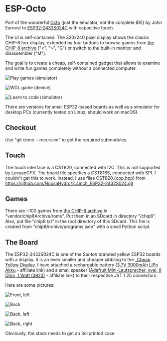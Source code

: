 # ESP-Octo

Port of the wonderful [Octo](https://github.com/JohnEarnest/c-octo.git) (just the emulator, not the complete IDE) by John Earnest to [ESP32-2432S024C](https://www.aliexpress.com/item/1005005865107357.html) with capacitive touch.

The UI is self-contained. The 320x240 pixel display shows the classic CHIP-8 hex display, extended by four buttons to browse games from [the CHIP-8 archive]() ("<", ">", "G") or switch to the built-in monitor and disassembler ("M").

The goal is to create a cheap, self-contained gadget that allows to examine and write fun games completely without a connected computer. 

![Play games (simulator)](doc/play.png)

![WDL game (device)](doc/wdl.jpg)

![Learn to code (simulator)](doc/study-code.png)

There are versions for small ESP32-based boards as well as a simulator for desktop PCs (currently tested on Linux; should work on macOS).

## Checkout

Use "git clone --recursive" to get the required submodules.

## Touch

The touch interface is a CST820, connected with I2C. This is not supported by LovyanGFX. The board file specifies a CST816S, connected with SPI. I couldn't get this to work. Instead, I use files CST820.{cpp,hpp} from https://github.com/NoosaHydro/2.4inch_ESP32-2432S024.git

## Games

There are ~100 games from [the CHIP-8 archive](https://johnearnest.github.io/chip8Archive/) in "vendor/chip8Archive/roms". Put them in an SDcard in directory "/chip8". Also, put file "chip8.txt" in the root directory of this SDcard. This file is created from "chip8Archive/programs.json" with a small Python script.

## The Board

The ESP32-2432S024C is one of the _Sunton_ branded yellow ESP32 boards with a display. It is an even smaller and cheaper sibbling to the _[Cheap Yellow Display](https://github.com/topics/cheap-yellow-display). I have attached a rechargable battery ([3,7V 3000mAh LiPo Akku](https://amzn.to/3uwWGVx) - affiliate link) and a small speaker ([Adafruit Mini-Lautsprecher, oval, 8 Ohm, 1 Watt (3923)](https://amzn.to/3I1CT3r) - affiliate link) to their respective JST 1.25 connectors.

Here are some pictures:

![Front, left](doc/board-frontleft.jpg)

![Back](doc/board-back.jpg)

![Back, left](doc/board-backleft.jpg)

![Back, right](doc/board-backright.jpg)

Obviously, the stack needs to get an 3d-printed case: